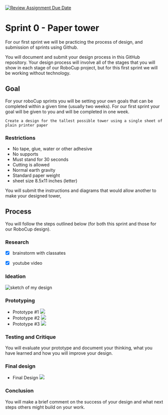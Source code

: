 [![Review Assignment Due Date](https://classroom.github.com/assets/deadline-readme-button-24ddc0f5d75046c5622901739e7c5dd533143b0c8e959d652212380cedb1ea36.svg)](https://classroom.github.com/a/E_4KgoHI)
# Sprint 0 - Paper tower

For our first sprint we will be practicing the process of design, and submission of sprints using Github.

You will document and submit your design process in this GitHub repository. Your design process will involve all of the stages that you will show in each stage of our RoboCup project, but for this first sprint we will be working without technology.

## Goal

For your roboCup sprints you will be setting your own goals that can be completed within a given time (usually two weeks). For our first sprint your goal will be given to you and will be completed in one week.

`Create a design for the tallest possible tower using a single sheet of plain printer paper`

### Restrictions

- No tape, glue, water or other adhesive
- No supports
- Must stand for 30 seconds
- Cutting is allowed
- Normal earth gravity
- Standard paper weight
- sheet size 8.5x11 inches (letter)

You will submit the instructions and diagrams that would allow another to make your designed tower, 

## Process

You will follow the steps outlined below (for both this sprint and those for our RoboCup design).

### Research

- [x] brainstorm with classates
- [x] youtube video
    

### Ideation

![sketch of my design](https://github.com/StAndrewsCollege/2324-tej3m-5-e-0-sprint0-AndyWang2025/assets/156111740/c2179a0b-040b-4b75-bd05-4a8612614363)


### Prototyping
- Prototype #1
![](https://github.com/StAndrewsCollege/2324-tej3m-5-e-0-sprint0-AndyWang2025/assets/156111740/d5140eae-b017-4d40-907b-385f6ee097bc)
- Prototype #2
![](https://github.com/StAndrewsCollege/2324-tej3m-5-e-0-sprint0-AndyWang2025/assets/156111740/d0c53aab-48cb-4b2d-aa6e-67341cf685c8)
- Prototype #3
![](https://github.com/StAndrewsCollege/2324-tej3m-5-e-0-sprint0-AndyWang2025/assets/156111740/7f774533-bf26-4bc9-86a4-1e8bea4a4152)

### Testing and Critique

You will evaluate your prototype and document your thinking, what you have learned and how you will improve your design.

### Final design

- Final Design
![](https://github.com/StAndrewsCollege/2324-tej3m-5-e-0-sprint0-AndyWang2025/assets/156111740/07f9c04e-c430-448a-8e86-27e31f96f525)


### Conclusion

You will make a brief comment on the success of your design and what next steps others might build on your work.
